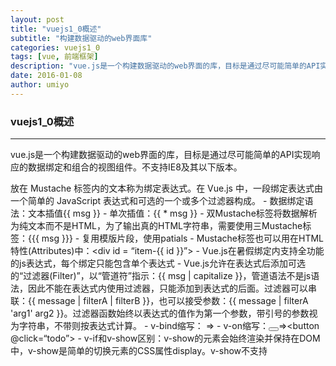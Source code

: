 ```yaml
---
layout: post
title: "vuejs1_0概述"
subtitle: "构建数据驱动的web界面库"
categories: vuejs1_0
tags: [vue, 前端框架]
description: "vue.js是一个构建数据驱动的web界面的库，目标是通过尽可能简单的API实现响应的数据绑定和组合的视图组件。 "
date: 2016-01-08
author: umiyo
---
```

### vuejs1_0概述
---
vue.js是一个构建数据驱动的web界面的库，目标是通过尽可能简单的API实现响应的数据绑定和组合的视图组件。不支持IE8及其以下版本。

放在 Mustache 标签内的文本称为绑定表达式。在 Vue.js 中，一段绑定表达式由一个简单的 JavaScript 表达式和可选的一个或多个过滤器构成。
    - 数据绑定语法：文本插值{{ msg }}
    - 单次插值：{{ * msg }}
    - 双Mustache标签将数据解析为纯文本而不是HTML，为了输出真的HTML字符串，需要使用三Mustache标签：{{{ msg }}}
    - 复用模版片段，使用patials
    - Mustache标签也可以用在HTML特性(Attributes)中：<div id = “item-{{ id }}”></div>
    - Vue.js在暑假绑定内支持全功能的js表达式，每个绑定只能包含单个表达式
    - Vue.js允许在表达式后添加可选的“过滤器(Filter)”，以“管道符”指示：{{ msg | capitalize }}，管道语法不是js语法，因此不能在表达式内使用过滤器，只能添加到表达式的后面。过滤器可以串联：{{ message | filterA | filterB }}，也可以接受参数：{{ message | filterA 'arg1' arg2 }}。过滤器函数始终以表达式的值作为第一个参数，带引号的参数视为字符串，不带则按表达式计算。
    - v-bind缩写：<a v-bind:href=“url”></a>    =>   <a :href=“url”></a>
    - v-on缩写：<button v-on:click=“todo”></button>=><button @click=“todo”></button>
    - v-if和v-show区别：v-show的元素会始终渲染并保持在DOM中，v-show是简单的切换元素的CSS属性display。v-show不支持<template>语法。
    - v-else指令可以给v-if或v-show添加一个“else块”，并且v-else必须立即跟在v-if或v-show元素的后面。
    - v-if有更高的切换消耗，v-show有更高的初始渲染消耗，因此，如果需要频繁切换，v-show较好；运行时条件不大可能改变v-if较好。
    - track-by $index：如果没有唯一的键供追踪，可以使用track-by=“$index”，它强制让v-for进入原位更新模式：片段不会被移动，而是简单地以对应索引的新值刷新。这种模式也能处理数据数组中重复的值。这时DOM节点不再映射数组元素顺序的改变，不能同步临时状态(比如<input>元素的值)以及组件的私有状态。因此，如果v-for块包含<input>元素或者子组件，要小心使用track-by=“$index”。
    - 由于js的限制，Vue.js不能检测以下数组变化： 1. 直接用索引设置元素，如vi=m.items[0] = {};2. 修改数据的长度，如vm.items.length = 0；问题2只需用一个空数组替换items；为了解决问题1，vue扩展了观察数组，为它添加了一个$set()方法：// 与 `example1.items[0] = ...` 相同，但是能触发视图更新
        ```
        example1.items.$set(0, { childMsg: 'Changed!’})
        ```
    - 显示过滤／排序的结果，同时不实际修改或重置原始数据：1）创建一个计算属性，返回过滤／排序过的数组；2）使用内置的过滤器filterBy和orderBy。计算属性有更好的控制力，也更灵活，因为它是全功能js，但是通常过滤器更方便。
    - debounce参数不会延迟input事件：它延迟“写入”底层数据。
